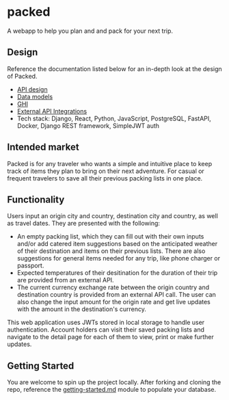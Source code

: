 # packed

A webapp to help you plan and and pack for your next trip.

## Design

Reference the documentation listed below for an in-depth look at the design of Packed.

- [API design](docs/apis.md)
- [Data models](docs/data-model.md)
- [GHI](docs/ghi.md)
- [External API Integrations](docs/integrations.md)
- Tech stack: Django, React, Python, JavaScript, PostgreSQL, FastAPI, Docker, Django REST framework, SimpleJWT auth

## Intended market

Packed is for any traveler who wants a simple and intuitive place to keep track of items they plan to bring on their next adventure. For casual or frequent travelers to save all their previous packing lists in one place.

## Functionality

Users input an origin city and country, destination city and country, as well as travel dates. They are presented with the following:

- An empty packing list, which they can fill out with their own inputs and/or add catered item suggestions based on the anticipated weather of their destination and items on their previous lists. There are also suggestions for general items needed for any trip, like phone charger or passport.
- Expected temperatures of their desitination for the duration of their trip are provided from an external API.
- The current currency exchange rate between the origin country and destination country is provided from an external API call. The user can also change the input amount for the origin rate and get live updates with the amount in the destination's currency.

This web application uses JWTs stored in local storage to handle user authentication. Account holders can visit their saved packing lists and navigate to the detail page for each of them to view, print or make further updates.

## Getting Started

You are welcome to spin up the project locally. After forking and cloning the repo, reference the [getting-started.md](getting-started.md) module to populate your database.
